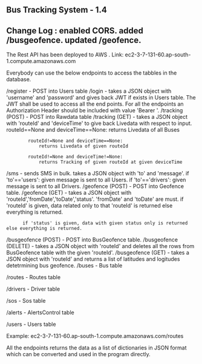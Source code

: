 Bus Tracking System - 1.4
-------------------------
Change Log : enabled CORS. added /busgeofence. updated /geofence. 
-------------------------
The Rest API has been deployed to AWS
.
Link: ec2-3-7-131-60.ap-south-1.compute.amazonaws.com

Everybody can use the below endpoints to access the tabbles in the database.

/register - POST into Users table
/login - takes a JSON object with 'username' and 'password' and gives back JWT if exists in Users table.
	 The JWT shall be used to access all the end points.
	 For all the endpoints an Authorization Header should be included with value 'Bearer <JWT>'.
/tracking (POST) - POST into Rawdata table
/tracking (GET) - takes a JSON object with 'routeId' and 'deviceTime' to give back Livedata with respect to input.
			routeId==None and deviceTime==None:
				returns Livedata of all Buses
			routeId!=None and deviceTime==None:
				returns Livedata of given routeId
			routeId!=None and deviceTime!=None:
				returns Tracking of given routeId at given deviceTime	

/sms - sends SMS in bulk. takes a JSON object with 'to' and 'message'.
	if 'to'=='users': given message is sent to all Users.
	if 'to'=='drivers': given message is sent to all Drivers.
/geofence (POST) - POST into Geofence table.
/geofence (GET) - takes a JSON object with 'routeId','fromDate','toDate','status'.
		  'fromDate' and 'toDate' are must.
		  if 'routeId' is given, data related only to that 'routeId' is returned else everything is returned.  	

		  if 'status' is given, data with given status only is returned else everything is returned.
/busgeofence (POST) - POST into BusGeofence table.
/busgeofence (DELETE) - takes a JSON object with 'routeId' and deletes all the rows from BusGeofence table with the given 'routeId'.
/busgeofence (GET) - takes a JSON object with 'routeId' and returns a list of latitudes and logitudes detetrmining bus geofence.
/buses - Bus table

/routes - Routes table

/drivers - Driver table

/sos - Sos table

/alerts - AlertsControl table

/users - Users table

Example: ec2-3-7-131-60.ap-south-1.compute.amazonaws.com/routes

All the endpoints returns the data as a list of dictionaries in JSON format which can be converted and used in the program directly.
